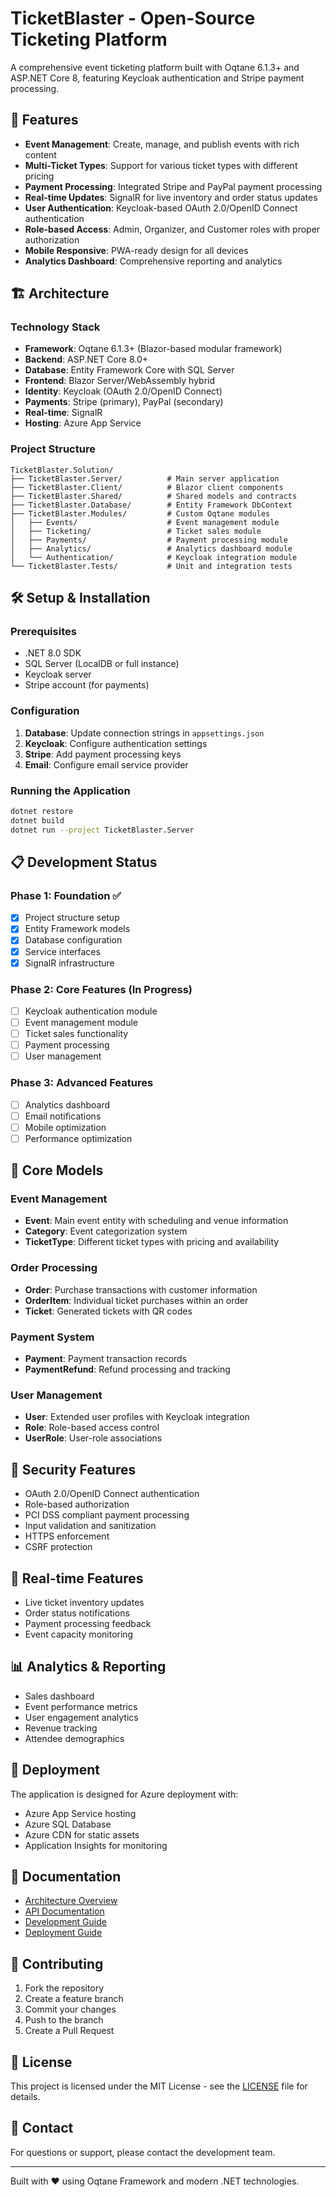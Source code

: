 # TicketBlaster - Open-Source Ticketing Platform

A comprehensive event ticketing platform built with Oqtane 6.1.3+ and ASP.NET Core 8, featuring Keycloak authentication and Stripe payment processing.

## 🚀 Features

- **Event Management**: Create, manage, and publish events with rich content
- **Multi-Ticket Types**: Support for various ticket types with different pricing
- **Payment Processing**: Integrated Stripe and PayPal payment processing
- **Real-time Updates**: SignalR for live inventory and order status updates
- **User Authentication**: Keycloak-based OAuth 2.0/OpenID Connect authentication
- **Role-based Access**: Admin, Organizer, and Customer roles with proper authorization
- **Mobile Responsive**: PWA-ready design for all devices
- **Analytics Dashboard**: Comprehensive reporting and analytics

## 🏗️ Architecture

### Technology Stack
- **Framework**: Oqtane 6.1.3+ (Blazor-based modular framework)
- **Backend**: ASP.NET Core 8.0+
- **Database**: Entity Framework Core with SQL Server
- **Frontend**: Blazor Server/WebAssembly hybrid
- **Identity**: Keycloak (OAuth 2.0/OpenID Connect)
- **Payments**: Stripe (primary), PayPal (secondary)
- **Real-time**: SignalR
- **Hosting**: Azure App Service

### Project Structure
```
TicketBlaster.Solution/
├── TicketBlaster.Server/          # Main server application
├── TicketBlaster.Client/          # Blazor client components
├── TicketBlaster.Shared/          # Shared models and contracts
├── TicketBlaster.Database/        # Entity Framework DbContext
├── TicketBlaster.Modules/         # Custom Oqtane modules
│   ├── Events/                    # Event management module
│   ├── Ticketing/                 # Ticket sales module
│   ├── Payments/                  # Payment processing module
│   ├── Analytics/                 # Analytics dashboard module
│   └── Authentication/            # Keycloak integration module
└── TicketBlaster.Tests/           # Unit and integration tests
```

## 🛠️ Setup & Installation

### Prerequisites
- .NET 8.0 SDK
- SQL Server (LocalDB or full instance)
- Keycloak server
- Stripe account (for payments)

### Configuration
1. **Database**: Update connection strings in `appsettings.json`
2. **Keycloak**: Configure authentication settings
3. **Stripe**: Add payment processing keys
4. **Email**: Configure email service provider

### Running the Application
```bash
dotnet restore
dotnet build
dotnet run --project TicketBlaster.Server
```

## 📋 Development Status

### Phase 1: Foundation ✅
- [x] Project structure setup
- [x] Entity Framework models
- [x] Database configuration
- [x] Service interfaces
- [x] SignalR infrastructure

### Phase 2: Core Features (In Progress)
- [ ] Keycloak authentication module
- [ ] Event management module
- [ ] Ticket sales functionality
- [ ] Payment processing
- [ ] User management

### Phase 3: Advanced Features
- [ ] Analytics dashboard
- [ ] Email notifications
- [ ] Mobile optimization
- [ ] Performance optimization

## 🔧 Core Models

### Event Management
- **Event**: Main event entity with scheduling and venue information
- **Category**: Event categorization system
- **TicketType**: Different ticket types with pricing and availability

### Order Processing
- **Order**: Purchase transactions with customer information
- **OrderItem**: Individual ticket purchases within an order
- **Ticket**: Generated tickets with QR codes

### Payment System
- **Payment**: Payment transaction records
- **PaymentRefund**: Refund processing and tracking

### User Management
- **User**: Extended user profiles with Keycloak integration
- **Role**: Role-based access control
- **UserRole**: User-role associations

## 🔐 Security Features

- OAuth 2.0/OpenID Connect authentication
- Role-based authorization
- PCI DSS compliant payment processing
- Input validation and sanitization
- HTTPS enforcement
- CSRF protection

## 🌟 Real-time Features

- Live ticket inventory updates
- Order status notifications
- Payment processing feedback
- Event capacity monitoring

## 📊 Analytics & Reporting

- Sales dashboard
- Event performance metrics
- User engagement analytics
- Revenue tracking
- Attendee demographics

## 🚀 Deployment

The application is designed for Azure deployment with:
- Azure App Service hosting
- Azure SQL Database
- Azure CDN for static assets
- Application Insights for monitoring

## 📖 Documentation

- [Architecture Overview](docs/architecture.md)
- [API Documentation](docs/api.md)
- [Development Guide](docs/development.md)
- [Deployment Guide](docs/deployment.md)

## 🤝 Contributing

1. Fork the repository
2. Create a feature branch
3. Commit your changes
4. Push to the branch
5. Create a Pull Request

## 📄 License

This project is licensed under the MIT License - see the [LICENSE](LICENSE) file for details.

## 📧 Contact

For questions or support, please contact the development team.

---

Built with ❤️ using Oqtane Framework and modern .NET technologies.

